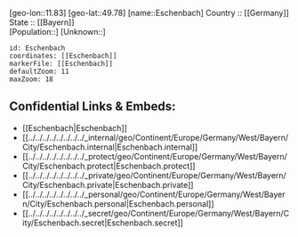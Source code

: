 ﻿---
location: [49.78,11.83] 
mapzoom: [7,12] 
mapmarker: city 
type: City
tags:
- geo/City


SpocWebEntityId: 30064
isDeleted: false
confidential: public

---
[geo-lon::11.83] 
[geo-lat::49.78] 
[name::Eschenbach] 
Country :: [[Germany]]  
State :: [[Bayern]]  
[Population::] 
[Unknown::] 


```leaflet
id: Eschenbach
coordinates: [[Eschenbach]] 
markerFile: [[Eschenbach]] 
defaultZoom: 11 
maxZoom: 18
```


## Confidential Links & Embeds: 
- [[Eschenbach|Eschenbach]]  
- [[../../../../../../../../_internal/geo/Continent/Europe/Germany/West/Bayern/City/Eschenbach.internal|Eschenbach.internal]] 
- [[../../../../../../../../_protect/geo/Continent/Europe/Germany/West/Bayern/City/Eschenbach.protect|Eschenbach.protect]] 
- [[../../../../../../../../_private/geo/Continent/Europe/Germany/West/Bayern/City/Eschenbach.private|Eschenbach.private]] 
- [[../../../../../../../../_personal/geo/Continent/Europe/Germany/West/Bayern/City/Eschenbach.personal|Eschenbach.personal]] 
- [[../../../../../../../../_secret/geo/Continent/Europe/Germany/West/Bayern/City/Eschenbach.secret|Eschenbach.secret]] 
